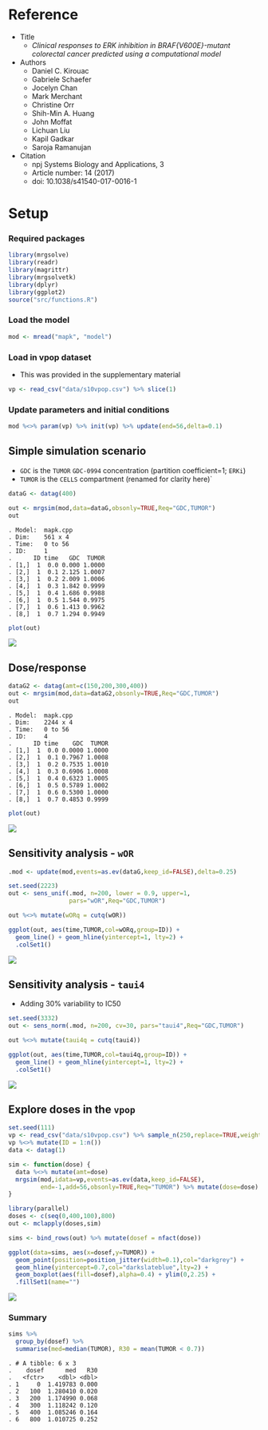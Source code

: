 Reference
=========

-   Title
    -   *Clinical responses to ERK inhibition in BRAF{V600E}-mutant colorectal cancer predicted using a computational model*
-   Authors
    -   Daniel C. Kirouac
    -   Gabriele Schaefer
    -   Jocelyn Chan
    -   Mark Merchant
    -   Christine Orr
    -   Shih-Min A. Huang
    -   John Moffat
    -   Lichuan Liu
    -   Kapil Gadkar
    -   Saroja Ramanujan
-   Citation
    -   npj Systems Biology and Applications, 3
    -   Article number: 14 (2017)
    -   doi: 10.1038/s41540-017-0016-1

Setup
=====

### Required packages

``` r
library(mrgsolve)
library(readr)
library(magrittr)
library(mrgsolvetk)
library(dplyr)
library(ggplot2)
source("src/functions.R")
```

### Load the model

``` r
mod <- mread("mapk", "model")
```

### Load in vpop dataset

-   This was provided in the supplementary material

``` r
vp <- read_csv("data/s10vpop.csv") %>% slice(1)
```

### Update parameters and initial conditions

``` r
mod %<>% param(vp) %>% init(vp) %>% update(end=56,delta=0.1)
```

Simple simulation scenario
--------------------------

-   `GDC` is the `TUMOR` `GDC-0994` concentration (partition coefficient=1; `ERKi`)
-   `TUMOR` is the `CELLS` compartment (renamed for clarity here)\`

``` r
dataG <- datag(400)

out <- mrgsim(mod,data=dataG,obsonly=TRUE,Req="GDC,TUMOR")
out
```

    . Model:  mapk.cpp 
    . Dim:    561 x 4 
    . Time:   0 to 56 
    . ID:     1 
    .      ID time   GDC  TUMOR
    . [1,]  1  0.0 0.000 1.0000
    . [2,]  1  0.1 2.125 1.0007
    . [3,]  1  0.2 2.009 1.0006
    . [4,]  1  0.3 1.842 0.9999
    . [5,]  1  0.4 1.686 0.9988
    . [6,]  1  0.5 1.544 0.9975
    . [7,]  1  0.6 1.413 0.9962
    . [8,]  1  0.7 1.294 0.9949

``` r
plot(out)
```

<img src="img/mapk-R-unnamed-chunk-7-1.png" style="display: block; margin: auto;" />

Dose/response
-------------

``` r
dataG2 <- datag(amt=c(150,200,300,400))
out <- mrgsim(mod,data=dataG2,obsonly=TRUE,Req="GDC,TUMOR")
out
```

    . Model:  mapk.cpp 
    . Dim:    2244 x 4 
    . Time:   0 to 56 
    . ID:     4 
    .      ID time    GDC  TUMOR
    . [1,]  1  0.0 0.0000 1.0000
    . [2,]  1  0.1 0.7967 1.0008
    . [3,]  1  0.2 0.7535 1.0010
    . [4,]  1  0.3 0.6906 1.0008
    . [5,]  1  0.4 0.6323 1.0005
    . [6,]  1  0.5 0.5789 1.0002
    . [7,]  1  0.6 0.5300 1.0000
    . [8,]  1  0.7 0.4853 0.9999

``` r
plot(out)
```

<img src="img/mapk-R-unnamed-chunk-8-1.png" style="display: block; margin: auto;" />

Sensitivity analysis - `wOR`
----------------------------

``` r
.mod <- update(mod,events=as.ev(dataG,keep_id=FALSE),delta=0.25)

set.seed(2223)
out <- sens_unif(.mod, n=200, lower = 0.9, upper=1, 
                 pars="wOR",Req="GDC,TUMOR")

out %<>% mutate(wORq = cutq(wOR))

ggplot(out, aes(time,TUMOR,col=wORq,group=ID)) + 
  geom_line() + geom_hline(yintercept=1, lty=2) +
  .colSet1() 
```

<img src="img/mapk-R-unnamed-chunk-9-1.png" style="display: block; margin: auto;" />

Sensitivity analysis - `taui4`
------------------------------

-   Adding 30% variability to IC50

``` r
set.seed(3332)
out <- sens_norm(.mod, n=200, cv=30, pars="taui4",Req="GDC,TUMOR")

out %<>% mutate(taui4q = cutq(taui4))

ggplot(out, aes(time,TUMOR,col=taui4q,group=ID)) + 
  geom_line() + geom_hline(yintercept=1, lty=2) +
  .colSet1() 
```

<img src="img/mapk-R-unnamed-chunk-10-1.png" style="display: block; margin: auto;" />

Explore doses in the `vpop`
---------------------------

``` r
set.seed(111)
vp <- read_csv("data/s10vpop.csv") %>% sample_n(250,replace=TRUE,weight=PW)
vp %<>% mutate(ID = 1:n())
data <- datag(1)

sim <- function(dose) {
  data %<>% mutate(amt=dose)
  mrgsim(mod,idata=vp,events=as.ev(data,keep_id=FALSE),
         end=-1,add=56,obsonly=TRUE,Req="TUMOR") %>% mutate(dose=dose)
}

library(parallel)
doses <- c(seq(0,400,100),800)
out <- mclapply(doses,sim)

sims <- bind_rows(out) %>% mutate(dosef = nfact(dose))

ggplot(data=sims, aes(x=dosef,y=TUMOR)) + 
  geom_point(position=position_jitter(width=0.1),col="darkgrey") +
  geom_hline(yintercept=0.7,col="darkslateblue",lty=2) + 
  geom_boxplot(aes(fill=dosef),alpha=0.4) + ylim(0,2.25) +
  .fillSet1(name="")
```

<img src="img/mapk-R-unnamed-chunk-11-1.png" style="display: block; margin: auto;" />

### Summary

``` r
sims %>% 
  group_by(dosef) %>%
  summarise(med=median(TUMOR), R30 = mean(TUMOR < 0.7))
```

    . # A tibble: 6 x 3
    .    dosef      med   R30
    .   <fctr>    <dbl> <dbl>
    . 1     0  1.419783 0.000
    . 2   100  1.280410 0.020
    . 3   200  1.174990 0.068
    . 4   300  1.118242 0.120
    . 5   400  1.085246 0.164
    . 6   800  1.010725 0.252
